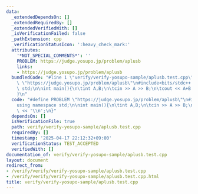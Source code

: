 ```yaml
---
data:
  _extendedDependsOn: []
  _extendedRequiredBy: []
  _extendedVerifiedWith: []
  _isVerificationFailed: false
  _pathExtension: cpp
  _verificationStatusIcon: ':heavy_check_mark:'
  attributes:
    '*NOT_SPECIAL_COMMENTS*': ''
    PROBLEM: https://judge.yosupo.jp/problem/aplusb
    links:
    - https://judge.yosupo.jp/problem/aplusb
  bundledCode: "#line 1 \"verify/verify-yosupo-sample/aplusb.test.cpp\"\n#define PROBLEM\
    \ \"https://judge.yosupo.jp/problem/aplusb\"\n#include<bits/stdc++.h>\nusing namespace\
    \ std;\n\nint main(){\n\tint A,B;\n\tcin >> A >> B;\n\tcout << A+B << '\\n';\n\
    }\n"
  code: "#define PROBLEM \"https://judge.yosupo.jp/problem/aplusb\"\n#include<bits/stdc++.h>\n\
    using namespace std;\n\nint main(){\n\tint A,B;\n\tcin >> A >> B;\n\tcout << A+B\
    \ << '\\n';\n}"
  dependsOn: []
  isVerificationFile: true
  path: verify/verify-yosupo-sample/aplusb.test.cpp
  requiredBy: []
  timestamp: '2025-04-17 22:12:32+09:00'
  verificationStatus: TEST_ACCEPTED
  verifiedWith: []
documentation_of: verify/verify-yosupo-sample/aplusb.test.cpp
layout: document
redirect_from:
- /verify/verify/verify-yosupo-sample/aplusb.test.cpp
- /verify/verify/verify-yosupo-sample/aplusb.test.cpp.html
title: verify/verify-yosupo-sample/aplusb.test.cpp
---
```

